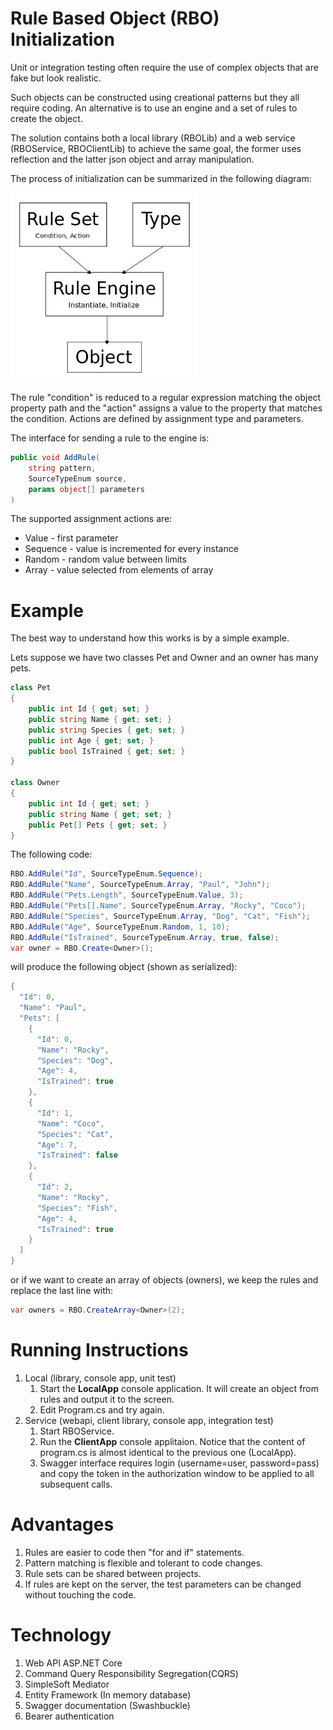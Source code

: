 # Rule Based Object (RBO) Initialization

Unit or integration testing often require the use of complex objects that are fake but look realistic.

Such objects can be constructed using creational patterns but they all require coding. An alternative is to use an engine and a set of rules to create the object.

The solution contains both a local library (RBOLib) and a web service (RBOService, RBOClientLib) to achieve the same goal, the former uses reflection and the latter json object and array manipulation.

The process of initialization can be summarized in the following diagram:

<div style="text-align: left"><img src="./RBOInitialization_drawing.jpg" width="300" /></div>

The rule "condition" is reduced to a regular expression matching the object property path and the "action" assigns a value to the property that matches the condition.
Actions are defined by assignment type and parameters.

The interface for sending a rule to the engine is:
```C#
public void AddRule(
    string pattern, 
    SourceTypeEnum source, 
    params object[] parameters
)
``` 
The supported assignment actions are:
* Value - first parameter
* Sequence - value is incremented for every instance
* Random - random value between limits 
* Array - value selected from elements of array

# Example
The best way to understand how this works is by a simple example.

Lets suppose we have two classes Pet and Owner and an owner has many pets.
```C#
class Pet
{
    public int Id { get; set; }
    public string Name { get; set; }
    public string Species { get; set; }
    public int Age { get; set; }
    public bool IsTrained { get; set; }
}

class Owner
{
    public int Id { get; set; }
    public string Name { get; set; }
    public Pet[] Pets { get; set; }
}
```
The following code:
```C#
RBO.AddRule("Id", SourceTypeEnum.Sequence);
RBO.AddRule("Name", SourceTypeEnum.Array, "Paul", "John");
RBO.AddRule("Pets.Length", SourceTypeEnum.Value, 3);
RBO.AddRule("Pets[].Name", SourceTypeEnum.Array, "Rocky", "Coco");
RBO.AddRule("Species", SourceTypeEnum.Array, "Dog", "Cat", "Fish");
RBO.AddRule("Age", SourceTypeEnum.Random, 1, 10);
RBO.AddRule("IsTrained", SourceTypeEnum.Array, true, false);
var owner = RBO.Create<Owner>();
```

will produce the following object (shown as serialized):

```C#
{
  "Id": 0,
  "Name": "Paul",
  "Pets": [
    {
      "Id": 0,
      "Name": "Rocky",
      "Species": "Dog",
      "Age": 4,
      "IsTrained": true
    },
    {
      "Id": 1,
      "Name": "Coco",
      "Species": "Cat",
      "Age": 7,
      "IsTrained": false
    },
    {
      "Id": 2,
      "Name": "Rocky",
      "Species": "Fish",
      "Age": 4,
      "IsTrained": true
    }
  ]
}
```
or if we want to create an array of objects (owners), we keep the rules and replace the last line with:
```C#
var owners = RBO.CreateArray<Owner>(2);
```

# Running Instructions
1. Local (library, console app, unit test)
    1. Start the **LocalApp** console application. It will create an object from rules and output it to the screen. 
    2. Edit Program.cs and try again.
2. Service (webapi, client library, console app, integration test)
    1. Start RBOService.
    2. Run the **ClientApp** console applitaion. Notice that the content of program.cs is almost identical to the previous one (LocalApp).
    3. Swagger interface requires login (username=user, password=pass) and copy the token in the authorization window to be applied to all subsequent calls.

# Advantages
1. Rules are easier to code then "for and if" statements.
2. Pattern matching is flexible and tolerant to code changes.
3. Rule sets can be shared between projects.
4. If rules are kept on the server, the test parameters can be changed without touching the code.

# Technology
1. Web API ASP.NET Core
2. Command Query Responsibility Segregation(CQRS)
3. SimpleSoft Mediator
4. Entity Framework (In memory database)
5. Swagger documentation (Swashbuckle)
6. Bearer authentication 
